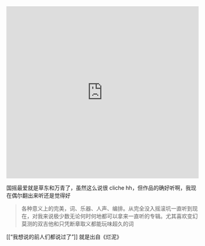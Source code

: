 ---
---

<iframe allow="autoplay *; encrypted-media *; fullscreen *; clipboard-write" frameborder="0" height="450" style="width:100%;max-width:660px;overflow:hidden;background:transparent;" sandbox="allow-forms allow-popups allow-same-origin allow-scripts allow-storage-access-by-user-activation allow-top-navigation-by-user-activation" src="https://embed.music.apple.com/hk/album/%E9%86%9C%E5%A5%B4%E5%85%92/1455271984?l=en"></iframe>

国摇最爱就是草东和万青了，虽然这么说很 cliche hh，但作品的确好听啊，我现在偶尔翻出来听还是觉得好

>各种意义上的完美，词、乐器、人声、编排。从完全没入摇滚坑一直听到现在，对我来说极少数无论何时何地都可以拿来一直听的专辑。尤其喜欢变幻莫测的双吉他和只凭断章取义都能玩味超久的词

[[“我想说的前人们都说过了”]] 就是出自《烂泥》